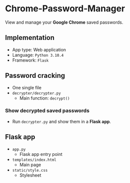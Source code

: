 # Chrome-Password-Manager
View and manage your **Google Chrome** saved passwords.

## Implementation
- App type: Web application
- Language: `Python 3.10.4`
- Framework: `Flask`

## Password cracking
- One single file
- `decrypter/decrypter.py`
    - Main function: `decrypt()`

### Show decrypted saved passwords
- Run `decrypter.py` and show them in a **Flask app**.

## Flask app
- `app.py`
    - Flask app entry point
- `templates/index.html`
    - Main page
- `static/style.css`
    - Stylesheet